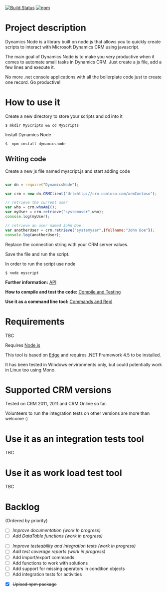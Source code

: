 [![Build Status](https://travis-ci.org/crisfervil/DynamicsNode.svg?branch=master)](https://travis-ci.org/crisfervil/DynamicsNode) [![npm](https://img.shields.io/npm/v/dynamicsnode.svg)](https://www.npmjs.com/package/dynamicsnode)
# Project description

Dynamics Node is a library built on node.js that allows you to quickly create scripts to interact with Microsoft Dynamics CRM using javascript.

The main goal of Dynamics Node is to make you very productive when it comes to automate small tasks in Dynamics CRM. Just create a js file, add a few lines and execute it.

No more .net console applications with all the boilerplate code just to create one record. Go productive!

# How to use it
Create a new directory to store your scripts and cd into it

```
$ mkdir MyScripts && cd MyScripts
```

Install Dynamics Node
```
$  npm install dynamicsnode
```
## Writing code

Create a new js file named myscript.js and start adding code

``` javascript

var dn = require("DynamicsNode");

var crm = new dn.CRMClient("Url=http://crm.contoso.com/xrmContoso");

// retrieve the current user
var who = crm.whoAmI();
var myUser = crm.retrieve("systemuser",who);
console.log(myUser);

// retrieve an user named John Doe
var anotherUser = crm.retrieve("systemyser",{fullname:"John Doe"});
console.log(anotherUser);

```

Replace the connection string with your CRM server values.

Save the file and run the script.

In order to run the script use node
```
$ node myscript
```

**Further information:** [API](doc/api.md)

**How to compile and test the code:** [Compile and Testing](doc/CompileAndTesting.md)

**Use it as a command line tool:** [Commands and Repl](doc/CommandsAndRepl.md)


# Requirements
TBC

Requires [Node.js](nodejs.org)

This tool is based on [Edge](https://github.com/tjanczuk/edge) and requires .NET Framework 4.5 to be installed.

It has been tested in Windows environments only, but could potentially work in Linux too using Mono.

# Supported CRM versions
Tested on CRM 2011, 2011 and CRM Online so far.

Volunteers to run the integration tests on other versions are more than welcome :)


# Use it as an integration tests tool
TBC

# Use it as work load test tool
TBC


# Backlog
(Ordered by priority)

- [ ] *Improve documentation (work In progress)*
- [ ] *Add DataTable functions (work in progress)*
* [ ] *Improve testeability and integration tests (work in progress)* 
* [ ] *Add test coverage reports (work in progress)*
* [ ] Add import/export commands
* [ ] Add functions to work with solutions
* [ ] Add support for missing operators in condition objects
* [ ] Add integration tests for activities
- [x] ~~Upload npm package~~
